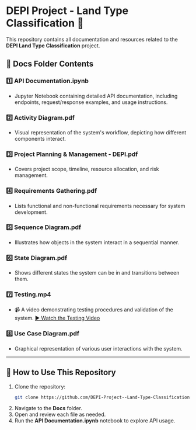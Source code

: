 # **DEPI Project - Land Type Classification 📌**

This repository contains all documentation and resources related to the **DEPI Land Type Classification** project.

## **📂 Docs Folder Contents**
### 1️⃣ **API Documentation.ipynb**  
   - Jupyter Notebook containing detailed API documentation, including endpoints, request/response examples, and usage instructions.

### 2️⃣ **Activity Diagram.pdf**  
   - Visual representation of the system's workflow, depicting how different components interact.

### 3️⃣ **Project Planning & Management - DEPI.pdf**  
   - Covers project scope, timeline, resource allocation, and risk management.

### 4️⃣ **Requirements Gathering.pdf**  
   - Lists functional and non-functional requirements necessary for system development.

### 5️⃣ **Sequence Diagram.pdf**  
   - Illustrates how objects in the system interact in a sequential manner.

### 6️⃣ **State Diagram.pdf**  
   - Shows different states the system can be in and transitions between them.

### 7️⃣ **Testing.mp4**  
   - 📹 A video demonstrating testing procedures and validation of the system. 
   [▶ Watch the Testing Video](https://drive.google.com/file/d/1whS4tYunJyHa5OF5HZTS-W2_Hg6Sizd8/view?usp=sharing)


### 8️⃣ **Use Case Diagram.pdf**  
   - Graphical representation of various user interactions with the system.

---
## **🚀 How to Use This Repository**
1. Clone the repository:  
   ```bash
   git clone https://github.com/DEPI-Project--Land-Type-Classification/Docs/
   ```
2. Navigate to the **Docs** folder.
3. Open and review each file as needed.
4. Run the **API Documentation.ipynb** notebook to explore API usage.


